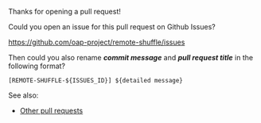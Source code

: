 <!--
  Licensed to the Apache Software Foundation (ASF) under one
  or more contributor license agreements.  See the NOTICE file
  distributed with this work for additional information
  regarding copyright ownership.  The ASF licenses this file
  to you under the Apache License, Version 2.0 (the
  "License"); you may not use this file except in compliance
  with the License.  You may obtain a copy of the License at

    http://www.apache.org/licenses/LICENSE-2.0

  Unless required by applicable law or agreed to in writing,
  software distributed under the License is distributed on an
  "AS IS" BASIS, WITHOUT WARRANTIES OR CONDITIONS OF ANY
  KIND, either express or implied.  See the License for the
  specific language governing permissions and limitations
  under the License.
-->

Thanks for opening a pull request!

Could you open an issue for this pull request on Github Issues?

https://github.com/oap-project/remote-shuffle/issues

Then could you also rename ***commit message*** and ***pull request title*** in the following format?

    [REMOTE-SHUFFLE-${ISSUES_ID}] ${detailed message}

See also:

  * [Other pull requests](https://github.com/oap-project/remote-shuffle/pulls/)

